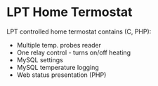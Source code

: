 LPT Home Termostat
==================

LPT controlled home termostat contains (C, PHP):
- Multiple temp. probes reader
- One relay control - turns on/off heating
- MySQL settings
- MySQL temperature logging
- Web status presentation (PHP)
